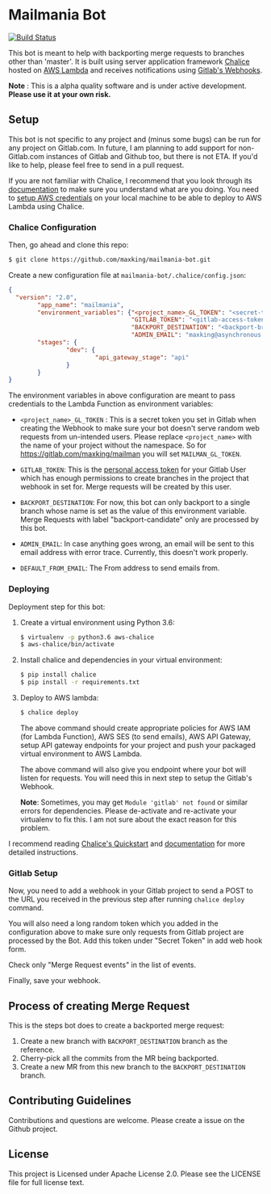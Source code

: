# Mailmania Bot

[![Build Status](https://travis-ci.org/maxking/mailmania-bot.svg?branch=master)](https://travis-ci.org/maxking/mailmania-bot)

This bot is meant to help with backporting merge requests to branches other than
'master'. It is built using server application framework [Chalice][3] hosted on
[AWS Lambda][1] and receives notifications using [Gitlab's Webhooks][2].


**Note** : This is a alpha quality software and is under active development. 
**Please use it at your own risk.**


## Setup

This bot is not specific to any project and (minus some bugs) can be run for any
project on Gitlab.com. In future, I am planning to add support for
non-Gitlab.com instances of Gitlab and Github too, but there is not ETA. If
you'd like to help, please feel free to send in a pull request.


If you are not familiar with Chalice, I recommend that you look through its
[documentation][4] to make sure you understand what are you doing. You need to
[setup AWS credentials][5] on your local machine to be able to deploy to AWS Lambda
using Chalice. 

### Chalice Configuration

Then, go ahead and clone this repo:

```bash
$ git clone https://github.com/maxking/mailmania-bot.git
```

Create a new configuration file at `mailmania-bot/.chalice/config.json`:

```json
{
  "version": "2.0",
        "app_name": "mailmania",
        "environment_variables": {"<project_name>_GL_TOKEN": "<secret-token>",
                                  "GITLAB_TOKEN": "<gitlab-access-token>",
                                  "BACKPORT_DESTINATION": "<backport-branch>",
                                  "ADMIN_EMAIL": "maxking@asynchronous.in"},
        "stages": {
                "dev": {
                        "api_gateway_stage": "api"
                }
        }
}
```

The environment variables in above configuration are meant to pass credentials
to the Lambda Function as environment variables:

- `<project_name>_GL_TOKEN` : This is a secret token you set in Gitlab when
  creating the Webhook to make sure your bot doesn't serve random web requests
  from un-intended users. Please replace `<project_name>` with the name of your
  project without the namespace. So for https://gitlab.com/maxking/mailman you
  will set `MAILMAN_GL_TOKEN`.
  
- `GITLAB_TOKEN`: This is the [personal access token][6] for your Gitlab User
  which has enough permissions to create branches in the project that webhook in
  set for. Merge requests will be created by this user.
  
- `BACKPORT_DESTINATION`: For now, this bot can only backport to a single branch
  whose name is set as the value of this environment variable. Merge Requests
  with label "backport-candidate" only are processed by this bot.
  
- `ADMIN_EMAIL`: In case anything goes wrong, an email will be sent to this
  email address with error trace. Currently, this doesn't work properly.

- `DEFAULT_FROM_EMAIL`: The From address to send emails from.


### Deploying

Deployment step for this bot:

1. Create a virtual environment using Python 3.6:

   ```bash
   $ virtualenv -p python3.6 aws-chalice
   $ aws-chalice/bin/activate
   ```

2. Install chalice and dependencies in your virtual environment:

	```bash
	$ pip install chalice
	$ pip install -r requirements.txt
	```

3. Deploy to AWS lambda:

	```bash
	$ chalice deploy
	```
	
	The above command should create appropriate policies for AWS IAM (for Lambda
    Function), AWS SES (to send emails), AWS API Gateway, setup API gateway
    endpoints for your project and push your packaged virtual environment to AWS
    Lambda.
	
	The above command will also give you endpoint where your bot will listen for
    requests. You will need this in next step to setup the Gitlab's Webhook.
	
	**Note**: Sometimes, you may get `Module 'gitlab' not found` or similar
    errors for dependencies. Please de-activate and re-activate your virtualenv
    to fix this. I am not sure about the exact reason for this problem.

I recommend reading [Chalice's Quickstart][7] and [documentation][4] for more
detailed instructions.


### Gitlab Setup

Now, you need to add a webhook in your Gitlab project to send a POST to the URL
you received in the previous step after running `chalice deploy` command.

You will also need a long random token which you added in the configuration
above to make sure only requests from Gitlab project are processed by the
Bot. Add this token under "Secret Token" in add web hook form.

Check only "Merge Request events" in the list of events. 

Finally, save your webhook.


## Process of creating Merge Request

This is the steps bot does to create a backported merge request:

1. Create a new branch with `BACKPORT_DESTINATION` branch as the reference.
2. Cherry-pick all the commits from the MR being backported.
3. Create a new MR from this new branch to the `BACKPORT_DESTINATION` branch.


## Contributing Guidelines

Contributions and questions are welcome. Please create a issue on the Github
project.


## License

This project is Licensed under Apache License 2.0. Please see the LICENSE file
for full license text.



[1]: https://aws.amazon.com/lambda/
[2]: https://docs.gitlab.com/ee/user/project/integrations/webhooks.html
[3]: https://github.com/aws/chalice
[4]: https://chalice.readthedocs.io/en/latest/index.html
[5]: https://github.com/aws/chalice#credentials
[6]: https://docs.gitlab.com/ee/user/profile/personal_access_tokens.html
[7]: https://github.com/aws/chalice#quickstart
